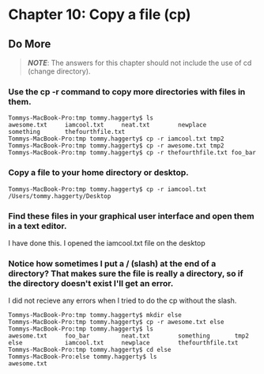 
# Chapter 10: Copy a file (cp)

## Do More
> ***NOTE***: The answers for this chapter should not include the use of cd (change directory).

### Use the cp -r command to copy more directories with files in them.
    
```
Tommys-MacBook-Pro:tmp tommy.haggerty$ ls
awesome.txt		iamcool.txt		neat.txt		newplace		something		thefourthfile.txt
Tommys-MacBook-Pro:tmp tommy.haggerty$ cp -r iamcool.txt tmp2
Tommys-MacBook-Pro:tmp tommy.haggerty$ cp -r awesome.txt tmp2
Tommys-MacBook-Pro:tmp tommy.haggerty$ cp -r thefourthfile.txt foo_bar
```
       
### Copy a file to your home directory or desktop.

```
Tommys-MacBook-Pro:tmp tommy.haggerty$ cp -r iamcool.txt /Users/tommy.haggerty/Desktop
```
    
### Find these files in your graphical user interface and open them in a text editor.

  I have done this. I opened the iamcool.txt file on the desktop
    
### Notice how sometimes I put a / (slash) at the end of a directory? That makes sure the file is really a directory, so if the directory doesn't exist I'll get an error.

I did not recieve any errors when I tried to do the cp without the slash. 
```
Tommys-MacBook-Pro:tmp tommy.haggerty$ mkdir else
Tommys-MacBook-Pro:tmp tommy.haggerty$ cp -r awesome.txt else
Tommys-MacBook-Pro:tmp tommy.haggerty$ ls
awesome.txt		foo_bar			neat.txt		something		tmp2
else			iamcool.txt		newplace		thefourthfile.txt
Tommys-MacBook-Pro:tmp tommy.haggerty$ cd else
Tommys-MacBook-Pro:else tommy.haggerty$ ls
awesome.txt
```
    
